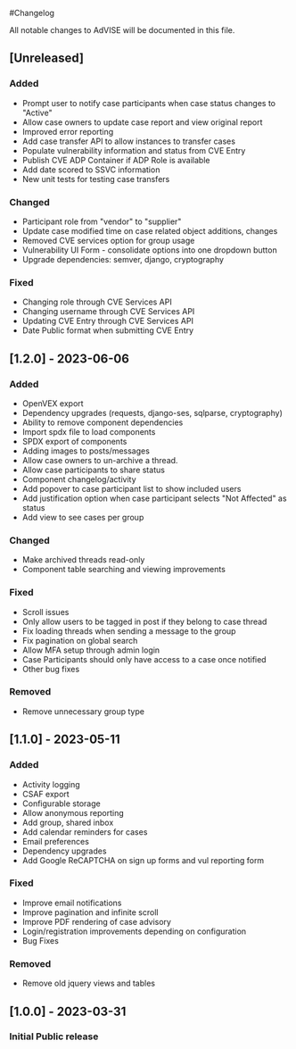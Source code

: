 #Changelog

All notable changes to AdVISE will be documented in this file.

## [Unreleased]

### Added

- Prompt user to notify case participants when case status changes to "Active"
- Allow case owners to update case report and view original report
- Improved error reporting
- Add case transfer API to allow instances to transfer cases
- Populate vulnerability information and status from CVE Entry
- Publish CVE ADP Container if ADP Role is available
- Add date scored to SSVC information
- New unit tests for testing case transfers

### Changed

- Participant role from "vendor" to "supplier"
- Update case modified time on case related object additions, changes
- Removed CVE services option for group usage
- Vulnerability UI Form - consolidate options into one dropdown button
- Upgrade dependencies: semver, django, cryptography

### Fixed

- Changing role through CVE Services API
- Changing username through CVE Services API
- Updating CVE Entry through CVE Services API
- Date Public format when submitting CVE Entry

## [1.2.0] - 2023-06-06

### Added

- OpenVEX export
- Dependency upgrades (requests, django-ses, sqlparse, cryptography)
- Ability to remove component dependencies
- Import spdx file to load components
- SPDX export of components
- Adding images to posts/messages
- Allow case owners to un-archive a thread.
- Allow case participants to share status
- Component changelog/activity
- Add popover to case participant list to show included users
- Add justification option when case participant selects "Not Affected" as status
- Add view to see cases per group

### Changed

- Make archived threads read-only
- Component table searching and viewing improvements

### Fixed

- Scroll issues
- Only allow users to be tagged in post if they belong to case thread
- Fix loading threads when sending a message to the group
- Fix pagination on global search
- Allow MFA setup through admin login
- Case Participants should only have access to a case once notified
- Other bug fixes

### Removed

- Remove unnecessary group type

## [1.1.0] - 2023-05-11

### Added

- Activity logging
- CSAF export
- Configurable storage
- Allow anonymous reporting
- Add group, shared inbox
- Add calendar reminders for cases
- Email preferences
- Dependency upgrades
- Add Google ReCAPTCHA on sign up forms and vul reporting form

### Fixed

- Improve email notifications
- Improve pagination and infinite scroll
- Improve PDF rendering of case advisory
- Login/registration improvements depending on configuration
- Bug Fixes

### Removed

- Remove old jquery views and tables

## [1.0.0] - 2023-03-31

### Initial Public release
